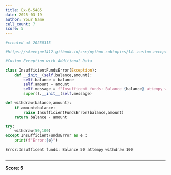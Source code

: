 ```yaml
---
title: Ex-6-5485
date: 2025-03-19
author: Your Name
cell_count: 7
score: 5
---
```


```python
#created at 20250315
```


```python
#https://stevejoe1412.gitbook.io/ssn/python-subtopics/14.-custom-exceptions
```


```python
#Custom Exception with Additional Data
```


```python
class InsufficientFundsError(Exception):
    def __init__(self,balance,amount):
        self.balance = balance
        self.amount = amount
        self.message = f"Insufficent funds: Balance {balance} attempy withdraw {amount}"
        super().__init__(self.message)
```


```python
def withdraw(balance,amount):
    if amount>balance:
        raise InsufficientFundsError(balance,amount)
    return balance - amount
```


```python
try:
    withdraw(50,100)
except InsufficientFundsError as e :
    print(f"Error:{e}")
```

    Error:Insufficent funds: Balance 50 attempy withdraw 100



```python

```


---
**Score: 5**